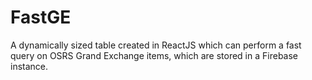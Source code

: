 # FastGE
A dynamically sized table created in ReactJS which can perform a fast query on OSRS Grand Exchange items, which are stored in a Firebase instance. 
